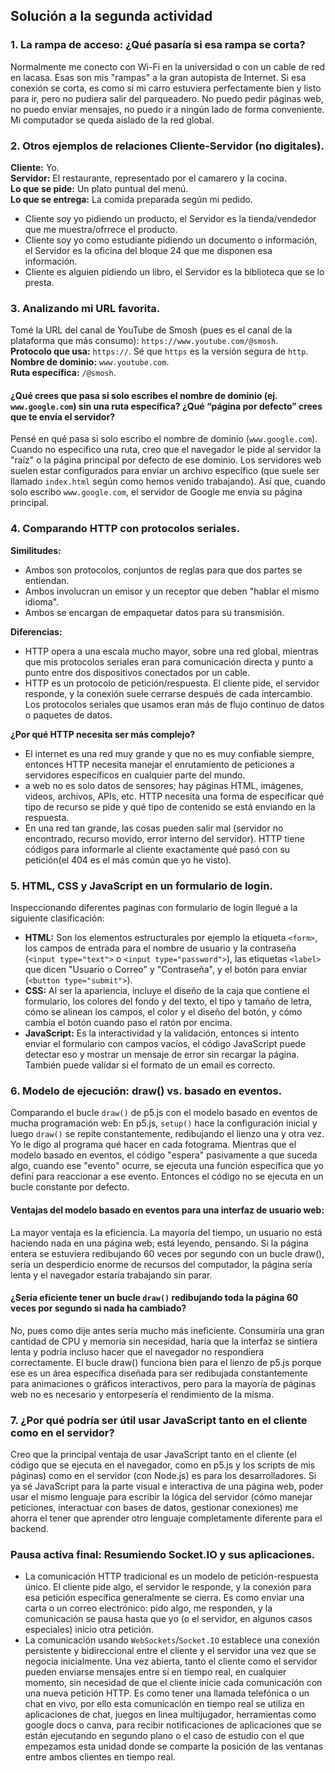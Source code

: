 ## Solución a la segunda actividad
### 1. La rampa de acceso: ¿Qué pasaría si esa rampa se corta?
Normalmente me conecto con Wi-Fi en la universidad o con un cable de red en lacasa. Esas son mis "rampas" a la gran autopista de Internet. Si esa conexión se corta, es como si mi carro estuviera perfectamente bien y listo para ir, pero no pudiera salir del parqueadero. No puedo pedir páginas web, no puedo enviar mensajes, no puedo ir a ningún lado de forma conveniente. Mi computador se queda aislado de la red global.

### 2. Otros ejemplos de relaciones Cliente-Servidor (no digitales).  
**Cliente:** Yo.  
**Servidor:** El restaurante, representado por el camarero y la cocina.  
**Lo que se pide:** Un plato puntual del menú.  
**Lo que se entrega:** La comida preparada según mi pedido.  

-  Cliente soy yo pidiendo un producto, el Servidor es la tienda/vendedor que me muestra/ofrrece el producto.
-  Cliente soy yo como estudiante pidiendo un documento o información, el Servidor es la oficina del bloque 24 que me disponen esa información.
-  Cliente es alguien pidiendo un libro, el Servidor es la biblioteca que se lo presta.

### 3. Analizando mi URL favorita.  
Tomé la URL del canal de YouTube de Smosh (pues es el canal de la plataforma que más consumo): ```https://www.youtube.com/@smosh```.  
**Protocolo que usa:** ```https://```. Sé que ```https``` es la versión segura de ```http```.  
**Nombre de dominio:** ```www.youtube.com```.  
**Ruta específica:** ```/@smosh```.  

#### ¿Qué crees que pasa si solo escribes el nombre de dominio (ej. ```www.google.com```) sin una ruta específica? ¿Qué “página por defecto” crees que te envía el servidor?
Pensé en qué pasa si solo escribo el nombre de dominio (```www.google.com```). Cuando no especifico una ruta, creo que el navegador le pide al servidor la "raíz" o la página principal por defecto de ese dominio. Los servidores web suelen estar configurados para enviar un archivo específico (que suele ser llamado ```index.html``` según como hemos venido trabajando). Así que, cuando solo escribo ```www.google.com```, el servidor de Google me envía su página principal.

### 4. Comparando HTTP con protocolos seriales.  
**Similitudes:**  
- Ambos son protocolos, conjuntos de reglas para que dos partes se entiendan.  
- Ambos involucran un emisor y un receptor que deben "hablar el mismo idioma".  
- Ambos se encargan de empaquetar datos para su transmisión.
 
**Diferencias:**
- HTTP opera a una escala mucho mayor, sobre una red global, mientras que mis protocolos seriales eran para comunicación directa y punto a punto entre dos dispositivos conectados por un cable.  
- HTTP es un protocolo de petición/respuesta. El cliente pide, el servidor responde, y la conexión suele cerrarse después de cada intercambio. Los protocolos seriales que usamos eran más de flujo continuo de datos o paquetes de datos.  

**¿Por qué HTTP necesita ser más complejo?**
- El internet es una red muy grande y que no es muy confiable siempre, entonces HTTP necesita manejar el enrutamiento de peticiones a servidores específicos en cualquier parte del mundo.
- a web no es solo datos de sensores; hay páginas HTML, imágenes, videos, archivos, APIs, etc. HTTP necesita una forma de especificar qué tipo de recurso se pide y qué tipo de contenido se está enviando en la respuesta.
- En una red tan grande, las cosas pueden salir mal (servidor no encontrado, recurso movido, error interno del servidor). HTTP tiene códigos para informarle al cliente exactamente qué pasó con su petición(el 404 es el más común que yo he visto).

### 5. HTML, CSS y JavaScript en un formulario de login.
Inspeccionando diferentes paginas con formulario de login llegué a la siguiente clasificación:
- **HTML:** Son los elementos estructurales por ejemplo la etiqueta ```<form>```, los campos de entrada para el nombre de usuario y la contraseña (```<input type="text">``` o ```<input type="password">```), las etiquetas ```<label>``` que dicen "Usuario o Correo" y "Contraseña", y el botón para enviar (```<button type="submit">```).
- **CSS:** Al ser la apariencia, incluye el diseño de la caja que contiene el formulario, los colores del fondo y del texto, el tipo y tamaño de letra, cómo se alinean los campos, el color y el diseño del botón, y cómo cambia el botón cuando paso el ratón por encima.
- **JavaScript:** Es la interactividad y la validación, entonces si intento enviar el formulario con campos vacíos, el código JavaScript puede detectar eso y mostrar un mensaje de error sin recargar la página. También puede validar si el formato de un email es correcto.

### 6. Modelo de ejecución: draw() vs. basado en eventos.
Comparando el bucle ```draw()``` de p5.js con el modelo basado en eventos de mucha programación web:
En p5.js, ```setup()``` hace la configuración inicial y luego ```draw()``` se repite constantemente, redibujando el lienzo una y otra vez. Yo le digo al programa qué hacer en cada fotograma. Mientras que el modelo basado en eventos, el código "espera" pasivamente a que suceda algo, cuando ese "evento" ocurre, se ejecuta una función específica que yo definí para reaccionar a ese evento. Entonces el código no se ejecuta en un bucle constante por defecto.

#### Ventajas del modelo basado en eventos para una interfaz de usuario web: 
La mayor ventaja es la eficiencia. La mayoría del tiempo, un usuario no está haciendo nada en una página web; está leyendo, pensando. Si la página entera se estuviera redibujando 60 veces por segundo con un bucle draw(), sería un desperdicio enorme de recursos del computador, la página sería lenta y el navegador estaría trabajando sin parar. 

#### ¿Sería eficiente tener un bucle ```draw()``` redibujando toda la página 60 veces por segundo si nada ha cambiado?
No, pues como dije antes sería mucho más ineficiente. Consumiría una gran cantidad de CPU y memoria sin necesidad, haría que la interfaz se sintiera lenta y podría incluso hacer que el navegador no respondiera correctamente. El bucle draw() funciona bien para el lienzo de p5.js porque ese es un área específica diseñada para ser redibujada constantemente para animaciones o gráficos interactivos, pero para la mayoría de páginas web no es necesario y entorpesería el rendimiento de la misma.

### 7. ¿Por qué podría ser útil usar JavaScript tanto en el cliente como en el servidor?
Creo que la principal ventaja de usar JavaScript tanto en el cliente (el código que se ejecuta en el navegador, como en p5.js y los scripts de mis páginas) como en el servidor (con Node.js) es para los desarrolladores. Si ya sé JavaScript para la parte visual e interactiva de una página web, poder usar el mismo lenguaje para escribir la lógica del servidor (cómo manejar peticiones, interactuar con bases de datos, gestionar conexiones) me ahorra el tener que aprender otro lenguaje completamente diferente para el backend.

###  Pausa activa final: Resumiendo Socket.IO y sus aplicaciones.
- La comunicación HTTP tradicional es un modelo de petición-respuesta único. El cliente pide algo, el servidor le responde, y la conexión para esa petición específica generalmente se cierra. Es como enviar una carta o un correo electrónico: pido algo, me responden, y la comunicación se pausa hasta que yo (o el servidor, en algunos casos especiales) inicio otra petición.
- La comunicación usando ```WebSockets```/```Socket.IO``` establece una conexión persistente y bidireccional entre el cliente y el servidor una vez que se negocia inicialmente. Una vez abierta, tanto el cliente como el servidor pueden enviarse mensajes entre sí en tiempo real, en cualquier momento, sin necesidad de que el cliente inicie cada comunicación con una nueva petición HTTP. Es como tener una llamada telefónica o un chat en vivo, por ello esta comunicación en tiempo real se utiliza en aplicaciones de chat, juegos en linea multijugador, herramientas como google docs o canva, para recibir notificaciones de aplicaciones que se están ejecutando en segundo plano o el caso de estudio con el que empezamos esta unidad donde se comparte la posición de las ventanas entre ambos clientes en tiempo real.
